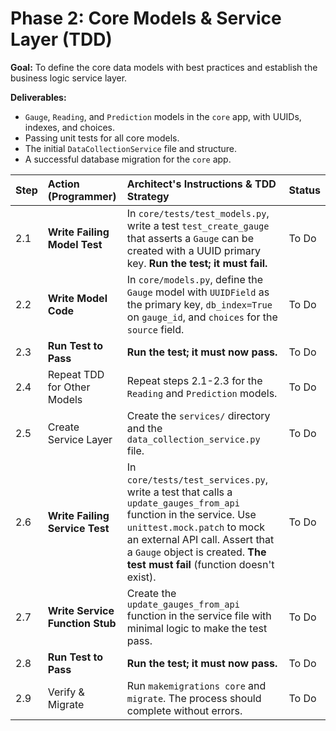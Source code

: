 # Phase 2: Core Models & Service Layer (TDD)

**Goal:** To define the core data models with best practices and establish the business logic service layer.

**Deliverables:**
*   `Gauge`, `Reading`, and `Prediction` models in the `core` app, with UUIDs, indexes, and choices.
*   Passing unit tests for all core models.
*   The initial `DataCollectionService` file and structure.
*   A successful database migration for the `core` app.

| Step | Action (Programmer) | Architect's Instructions & TDD Strategy | Status |
| :--- | :--- | :--- | :--- |
| 2.1 | **Write Failing Model Test** | In `core/tests/test_models.py`, write a test `test_create_gauge` that asserts a `Gauge` can be created with a UUID primary key. **Run the test; it must fail.** | To Do |
| 2.2 | **Write Model Code** | In `core/models.py`, define the `Gauge` model with `UUIDField` as the primary key, `db_index=True` on `gauge_id`, and `choices` for the `source` field. | To Do |
| 2.3 | **Run Test to Pass** | **Run the test; it must now pass.** | To Do |
| 2.4 | Repeat TDD for Other Models | Repeat steps 2.1-2.3 for the `Reading` and `Prediction` models. | To Do |
| 2.5 | Create Service Layer | Create the `services/` directory and the `data_collection_service.py` file. | To Do |
| 2.6 | **Write Failing Service Test** | In `core/tests/test_services.py`, write a test that calls a `update_gauges_from_api` function in the service. Use `unittest.mock.patch` to mock an external API call. Assert that a `Gauge` object is created. **The test must fail** (function doesn't exist). | To Do |
| 2.7 | **Write Service Function Stub** | Create the `update_gauges_from_api` function in the service file with minimal logic to make the test pass. | To Do |
| 2.8 | **Run Test to Pass** | **Run the test; it must now pass.** | To Do |
| 2.9 | Verify & Migrate | Run `makemigrations core` and `migrate`. The process should complete without errors. | To Do |